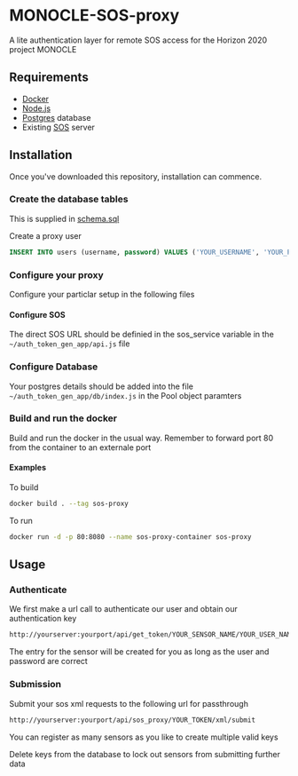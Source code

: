 # MONOCLE-SOS-proxy

A lite authentication layer for remote SOS access for the Horizon 2020 project MONOCLE

## Requirements

* [Docker](https://docker.com)
* [Node.js](https://nodejs.org)
* [Postgres](https://www.postgresql.org) database
* Existing [SOS](https://github.com/52North/SOS) server


## Installation

Once you've downloaded this repository, installation can commence.

### Create the database tables

This is supplied in [schema.sql](schema.sql)

Create a proxy user

```sql
INSERT INTO users (username, password) VALUES ('YOUR_USERNAME', 'YOUR_PASSWORD');
```

### Configure your proxy

Configure your particlar setup in the following files

#### Configure SOS

The direct SOS URL should be definied in the sos_service variable in the `~/auth_token_gen_app/api.js` file

### Configure Database

Your postgres details should be added into the file `~/auth_token_gen_app/db/index.js` in the Pool object paramters

### Build and run the docker

Build and run the docker in the usual way. Remember to forward port 80 from the container to an externale port

#### Examples

To build
```bash
docker build . --tag sos-proxy
```
To run
```bash
docker run -d -p 80:8080 --name sos-proxy-container sos-proxy
```

## Usage

### Authenticate

We first make a url call to authenticate our user and obtain our authentication key
```bash
http://yourserver:yourport/api/get_token/YOUR_SENSOR_NAME/YOUR_USER_NAME/YOUR_PASSWORD
```
The entry for the sensor will be created for you as long as the user and password are correct


### Submission


Submit your sos xml requests to the following url for passthrough
```bash
http://yourserver:yourport/api/sos_proxy/YOUR_TOKEN/xml/submit
```

You can register as many sensors as you like to create multiple valid keys

Delete keys from the database to lock out sensors from submitting further data
